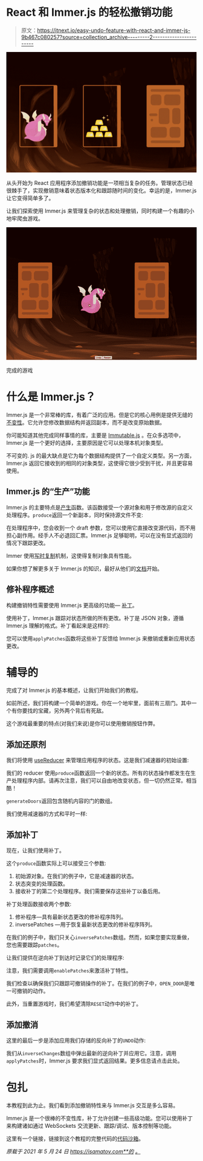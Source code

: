 # React 和 Immer.js 的轻松撤销功能

> 原文：<https://itnext.io/easy-undo-feature-with-react-and-immer-js-9b467c080257?source=collection_archive---------2----------------------->

![](img/c9fec6c4a75acebd8b14b7dc2ad68bb1.png)

从头开始为 React 应用程序添加撤销功能是一项相当复杂的任务。管理状态已经很棘手了，实现撤销意味着状态版本化和跟踪随时间的变化。幸运的是，Immer.js 让它变得简单多了。

让我们探索使用 Immer.js 来管理复杂的状态和处理撤销，同时构建一个有趣的小地牢爬虫游戏。

![](img/b43d177dc17c7e80f19c1362e3e4477e.png)

完成的游戏

# 什么是 Immer.js？

Immer.js 是一个非常棒的库，有着广泛的应用。但是它的核心用例是提供无缝的[不变性](https://en.wikipedia.org/wiki/Immutable_object#:~:text=In%20object%2Doriented%20and%20functional,modified%20after%20it%20is%20created)。它允许您修改数据结构并返回副本，而不是改变原始数据。

你可能知道其他完成同样事情的库，主要是 [Immutable.js](https://immutable-js.github.io/immutable-js/) 。在众多选项中，Immer.js 是一个更好的选择，主要原因是它可以处理本机对象类型。

不可变的. js 的最大缺点是它为每个数据结构提供了一个自定义类型。另一方面，Immer.js 返回它接收到的相同的对象类型，这使得它很少受到干扰，并且更容易使用。

## Immer.js 的“生产”功能

Immer.js 的主要特点是[产生](https://immerjs.github.io/immer/produce)函数。该函数接受一个源对象和用于修改源的自定义处理程序。`produce`返回一个新副本，同时保持源文件不变:

在处理程序中，您会收到一个 draft 参数，您可以使用它直接改变源代码，而不用担心副作用。经手人不必退回汇票。Immer.js 足够聪明，可以在没有显式返回的情况下跟踪更改。

Immer 使用[写时复制](https://en.wikipedia.org/wiki/Copy-on-write)机制，这使得复制对象具有性能。

如果你想了解更多关于 Immer.js 的知识，最好从他们的[文档](https://immerjs.github.io/immer/)开始。

## 修补程序概述

构建撤销特性需要使用 Immer.js 更高级的功能— [补丁](https://immerjs.github.io/immer/patches)。

使用补丁，Immer.js 跟踪对状态所做的所有更改。补丁是 JSON 对象，遵循 Immer.js 理解的格式。补丁看起来是这样的:

您可以使用`applyPatches`函数将这些补丁反馈给 Immer.js 来撤销或重新应用状态更改。

# 辅导的

完成了对 Immer.js 的基本概述，让我们开始我们的教程。

如前所述，我们将构建一个简单的游戏。你在一个地牢里，面前有三扇门。其中一个有你要找的宝藏，另外两个背后有死敌。

这个游戏最重要的特点(对我们来说)是你可以使用撤销按钮作弊。

## 添加还原剂

我们将使用 [useReducer](https://reactjs.org/docs/hooks-reference.html#usereducer) 来管理应用程序的状态。这是我们减速器的初始设置:

我们的 reducer 使用`produce`函数返回一个新的状态。所有的状态操作都发生在生产处理程序内部。请再次注意，我们可以自由地改变状态，但一切仍然正常。相当酷！

`generateDoors`返回包含随机内容的门的数组。

我们使用减速器的方式和平时一样:

## 添加补丁

现在，让我们使用补丁。

这个`produce`函数实际上可以接受三个参数:

1.  初始源对象。在我们的例子中，它是减速器的状态。
2.  状态突变的处理函数。
3.  接收补丁的第二个处理程序。我们需要保存这些补丁以备后用。

补丁处理函数接收两个参数:

1.  修补程序—具有最新状态更改的修补程序阵列。
2.  inversePatches —用于恢复最新状态更改的修补程序阵列。

在我们的例子中，我们只关心`inversePatches`数组。然而，如果您要实现重做，您也需要跟踪`patches`。

让我们提供在逆向补丁到达时记录它们的处理程序:

注意，我们需要调用`enablePatches`来激活补丁特性。

我们检查以确保我们只跟踪可撤销操作的补丁。在我们的例子中，`OPEN_DOOR`是唯一可撤销的动作。

此外，当重置游戏时，我们希望清除`RESET`动作中的补丁。

## 添加撤消

这里的最后一步是添加应用我们存储的反向补丁的`UNDO`动作:

我们从`inverseChanges`数组中弹出最新的逆向补丁并应用它。注意，调用`applyPatches`时，Immer.js 要求我们显式返回结果。更多信息请点击此处。

# 包扎

本教程到此为止。我们看到添加撤销特性来与 Immer.js 交互是多么容易。

Immer.js 是一个很棒的不变性库，补丁允许创建一些高级功能。您可以使用补丁来构建诸如通过 WebSockets 交流更新、跟踪/调试、版本控制等功能。

这里有一个链接，链接到这个教程的完整代码的[代码沙箱](https://codesandbox.io/s/immer-undo-66mbe)。

*原载于 2021 年 5 月 24 日 https://isamatov.com**的* [*。*](https://isamatov.com/undo-with-react-and-immer/)